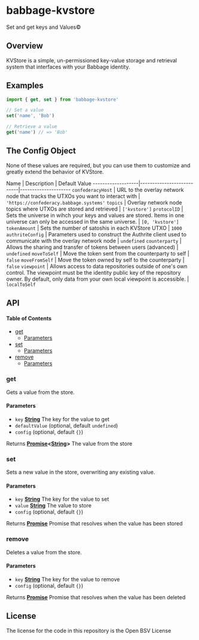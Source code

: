 # babbage-kvstore

Set and get keys and Values©

## Overview

KVStore is a simple, un-permissioned key-value storage and retrieval system that interfaces with your Babbage identity.

## Examples

```js
import { get, set } from 'babbage-kvstore'

// Set a value
set('name', 'Bob')

// Retrieve a value
get('name') // => 'Bob'
```

## The Config Object

None of these values are required, but you can use them to customize and greatly extend the behavior of KVStore.

Name               | Description               | Default Value
\-------------------|---------------------------|---------------------
`confederacyHost`  | URL to the overlay network node that tracks the UTXOs you want to interact with | `'https://confederacy.babbage.systems'`
`topics`           | Overlay network node topics where UTXOs are stored and retrieved | `['kvstore']`
`protocolID`       | Sets the universe in wihch your keys and values are stored. Items in one universe can only be accessed in the same universe. | `[0, 'kvstore']`
`tokenAmount`      | Sets the number of satoshis in each KVStore UTXO | `1000`
`authriteConfig`   | Parameters used to construct the Authrite client used to communicate with the overlay network node | `undefined`
`counterparty`     | Allows the sharing and transfer of tokens between users (advanced) | `undefined`
`moveToSelf`       | Move the token sent from the counterparty to self | `false`
`moveFromSelf`     | Move the token owned by self to the counterparty | `false`
`viewpoint`        | Allows access to data repositories outside of one's own control. The viewpoint must be the identity public key of the repository owner. By default, only data from your own local viewpoint is accessible. | `localToSelf`

## API

<!-- Generated by documentation.js. Update this documentation by updating the source code. -->

#### Table of Contents

*   [get](#get)
    *   [Parameters](#parameters)
*   [set](#set)
    *   [Parameters](#parameters-1)
*   [remove](#remove)
    *   [Parameters](#parameters-2)

### get

Gets a value from the store.

#### Parameters

*   `key` **[String](https://developer.mozilla.org/docs/Web/JavaScript/Reference/Global_Objects/String)** The key for the value to get
*   `defaultValue`   (optional, default `undefined`)
*   `config`   (optional, default `{}`)

Returns **[Promise](https://developer.mozilla.org/docs/Web/JavaScript/Reference/Global_Objects/Promise)<[String](https://developer.mozilla.org/docs/Web/JavaScript/Reference/Global_Objects/String)>** The value from the store

### set

Sets a new value in the store, overwriting any existing value.

#### Parameters

*   `key` **[String](https://developer.mozilla.org/docs/Web/JavaScript/Reference/Global_Objects/String)** The key for the value to set
*   `value` **[String](https://developer.mozilla.org/docs/Web/JavaScript/Reference/Global_Objects/String)** The value to store
*   `config`   (optional, default `{}`)

Returns **[Promise](https://developer.mozilla.org/docs/Web/JavaScript/Reference/Global_Objects/Promise)** Promise that resolves when the value has been stored

### remove

Deletes a value from the store.

#### Parameters

*   `key` **[String](https://developer.mozilla.org/docs/Web/JavaScript/Reference/Global_Objects/String)** The key for the value to remove
*   `config`   (optional, default `{}`)

Returns **[Promise](https://developer.mozilla.org/docs/Web/JavaScript/Reference/Global_Objects/Promise)** Promise that resolves when the value has been deleted

## License

The license for the code in this repository is the Open BSV License
